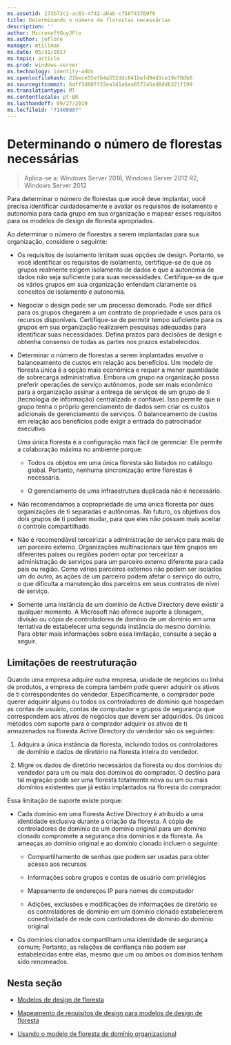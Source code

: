 ```yaml
---
ms.assetid: 173b72c1-ac83-4f42-abab-cf58f43769f0
title: Determinando o número de florestas necessárias
description: ''
author: MicrosoftGuyJFlo
ms.author: joflore
manager: mtillman
ms.date: 05/31/2017
ms.topic: article
ms.prod: windows-server
ms.technology: identity-adds
ms.openlocfilehash: 21bece55ef64a552ddc641befd94d3ce19e78db6
ms.sourcegitcommit: 6aff3d88ff22ea141a6ea6572a5ad8dd6321f199
ms.translationtype: MT
ms.contentlocale: pt-BR
ms.lasthandoff: 09/27/2019
ms.locfileid: "71408887"
---
```

# <a name="determining-the-number-of-forests-required"></a>Determinando o número de florestas necessárias

>Aplica-se a: Windows Server 2016, Windows Server 2012 R2, Windows Server 2012

Para determinar o número de florestas que você deve implantar, você precisa identificar cuidadosamente e avaliar os requisitos de isolamento e autonomia para cada grupo em sua organização e mapear esses requisitos para os modelos de design de floresta apropriados.  
  
Ao determinar o número de florestas a serem implantadas para sua organização, considere o seguinte:  
  
-   Os requisitos de isolamento limitam suas opções de design. Portanto, se você identificar os requisitos de isolamento, certifique-se de que os grupos realmente exigem isolamento de dados e que a autonomia de dados não seja suficiente para suas necessidades. Certifique-se de que os vários grupos em sua organização entendam claramente os conceitos de isolamento e autonomia.  
  
-   Negociar o design pode ser um processo demorado. Pode ser difícil para os grupos chegarem a um contrato de propriedade e usos para os recursos disponíveis. Certifique-se de permitir tempo suficiente para os grupos em sua organização realizarem pesquisas adequadas para identificar suas necessidades. Defina prazos para decisões de design e obtenha consenso de todas as partes nos prazos estabelecidos.  
  
-   Determinar o número de florestas a serem implantadas envolve o balanceamento de custos em relação aos benefícios. Um modelo de floresta única é a opção mais econômica e requer a menor quantidade de sobrecarga administrativa. Embora um grupo na organização possa preferir operações de serviço autônomos, pode ser mais econômico para a organização assinar a entrega de serviços de um grupo de ti (tecnologia de informação) centralizado e confiável. Isso permite que o grupo tenha o próprio gerenciamento de dados sem criar os custos adicionais de gerenciamento de serviços. O balanceamento de custos em relação aos benefícios pode exigir a entrada do patrocinador executivo.  
  
    Uma única floresta é a configuração mais fácil de gerenciar. Ele permite a colaboração máxima no ambiente porque:  
  
    -   Todos os objetos em uma única floresta são listados no catálogo global. Portanto, nenhuma sincronização entre florestas é necessária.  
  
    -   O gerenciamento de uma infraestrutura duplicada não é necessário.  
  
-   Não recomendamos a copropriedade de uma única floresta por duas organizações de ti separadas e autônomas. No futuro, os objetivos dos dois grupos de ti podem mudar, para que eles não possam mais aceitar o controle compartilhado.  
  
-   Não é recomendável terceirizar a administração do serviço para mais de um parceiro externo. Organizações multinacionais que têm grupos em diferentes países ou regiões podem optar por terceirizar a administração de serviços para um parceiro externo diferente para cada país ou região. Como vários parceiros externos não podem ser isolados um do outro, as ações de um parceiro podem afetar o serviço do outro, o que dificulta a manutenção dos parceiros em seus contratos de nível de serviço.  
  
-   Somente uma instância de um domínio de Active Directory deve existir a qualquer momento. A Microsoft não oferece suporte à clonagem, divisão ou cópia de controladores de domínio de um domínio em uma tentativa de estabelecer uma segunda instância do mesmo domínio. Para obter mais informações sobre essa limitação, consulte a seção a seguir.  
  
## <a name="restructuring-limitations"></a>Limitações de reestruturação  
Quando uma empresa adquire outra empresa, unidade de negócios ou linha de produtos, a empresa de compra também pode querer adquirir os ativos de ti correspondentes do vendedor. Especificamente, o comprador pode querer adquirir alguns ou todos os controladores de domínio que hospedam as contas de usuário, contas de computador e grupos de segurança que correspondem aos ativos de negócios que devem ser adquiridos. Os únicos métodos com suporte para o comprador adquirir os ativos de ti armazenados na floresta Active Directory do vendedor são os seguintes:  
  
1.  Adquira a única instância da floresta, incluindo todos os controladores de domínio e dados de diretório na floresta inteira do vendedor.  
  
2.  Migre os dados de diretório necessários da floresta ou dos domínios do vendedor para um ou mais dos domínios do comprador. O destino para tal migração pode ser uma floresta totalmente nova ou um ou mais domínios existentes que já estão implantados na floresta do comprador.  
  
Essa limitação de suporte existe porque:  
  
-   Cada domínio em uma floresta Active Directory é atribuído a uma identidade exclusiva durante a criação da floresta. A cópia de controladores de domínio de um domínio original para um domínio clonado compromete a segurança dos domínios e da floresta. As ameaças ao domínio original e ao domínio clonado incluem o seguinte:  
  
    -   Compartilhamento de senhas que podem ser usadas para obter acesso aos recursos  
  
    -   Informações sobre grupos e contas de usuário com privilégios  
  
    -   Mapeamento de endereços IP para nomes de computador  
  
    -   Adições, exclusões e modificações de informações de diretório se os controladores de domínio em um domínio clonado estabelecerem conectividade de rede com controladores de domínio do domínio original  
  
-   Os domínios clonados compartilham uma identidade de segurança comum; Portanto, as relações de confiança não podem ser estabelecidas entre elas, mesmo que um ou ambos os domínios tenham sido renomeados.  
  
## <a name="in-this-section"></a>Nesta seção  
  
-   [Modelos de design de floresta](https://technet.microsoft.com/library/cc770439.aspx)  
  
-   [Mapeamento de requisitos de design para modelos de design de floresta](Forest-Design-Models.md)  
  
-   [Usando o modelo de floresta de domínio organizacional](../../ad-ds/plan/Using-the-Organizational-Domain-Forest-Model.md)  
  


